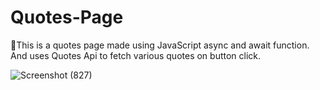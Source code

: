 # Quotes-Page
🍁This is a quotes page made using JavaScript async and await function. And uses Quotes Api to fetch various quotes on button click.


![Screenshot (827)](https://user-images.githubusercontent.com/81730811/226924166-7bd34ef7-88c0-4498-bbb6-a2af667908e7.png)

